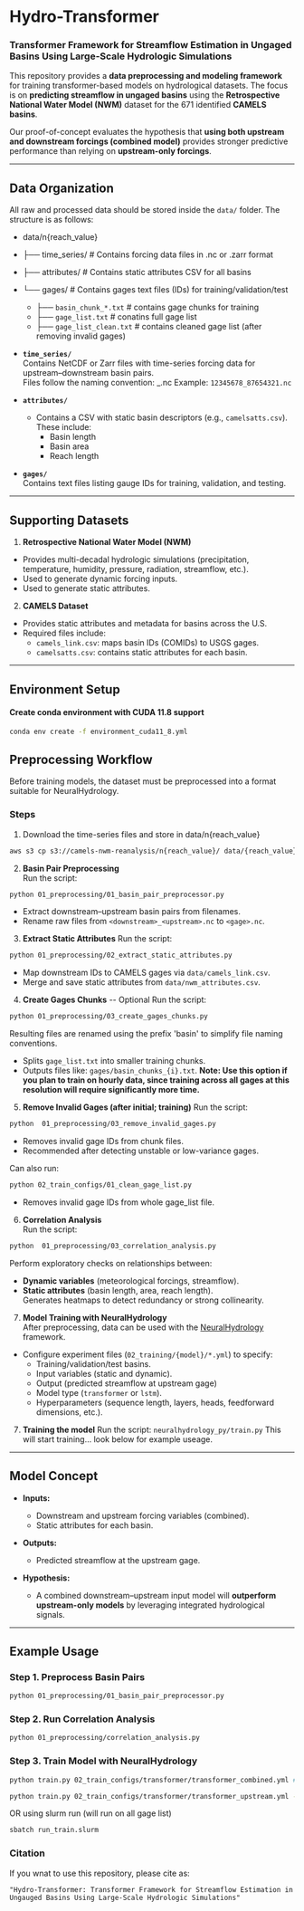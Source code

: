 # Hydro-Transformer
### Transformer Framework for Streamflow Estimation in Ungaged Basins Using Large-Scale Hydrologic Simulations

This repository provides a **data preprocessing and modeling framework** for training transformer-based models on hydrological datasets. The focus is on **predicting streamflow in ungaged basins** using the **Retrospective National Water Model (NWM)** dataset for the 671 identified **CAMELS basins**.

Our proof-of-concept evaluates the hypothesis that **using both upstream and downstream forcings (combined model)** provides stronger predictive performance than relying on **upstream-only forcings**.

---

## Data Organization

All raw and processed data should be stored inside the `data/` folder. The structure is as follows:
- data/n{reach_value} 
- ├── time_series/ # Contains forcing data files in .nc or .zarr format
- ├── attributes/ # Contains static attributes CSV for all basins
- └── gages/ # Contains gages text files (IDs) for training/validation/test
  - ├── `basin_chunk_*.txt` # contains gage chunks for training
  - ├── `gage_list.txt` # conatins full gage list
  - ├── `gage_list_clean.txt` # contains cleaned gage list (after removing invalid gages) 

- **`time_series/`**  
  Contains NetCDF or Zarr files with time-series forcing data for upstream–downstream basin pairs.  
  Files follow the naming convention:  <downstream>_<upstream>.nc
  Example: `12345678_87654321.nc`

- **`attributes/`**  
    - Contains a CSV with static basin descriptors (e.g., `camelsatts.csv`). These include:  
        - Basin length  
        - Basin area  
        - Reach length  

- **`gages/`**  
Contains text files listing gauge IDs for training, validation, and testing.  

---

## Supporting Datasets

1. **Retrospective National Water Model (NWM)**  
 - Provides multi-decadal hydrologic simulations (precipitation, temperature, humidity, pressure, radiation, streamflow, etc.).  
 - Used to generate dynamic forcing inputs.
 - Used to generate static attributes.

2. **CAMELS Dataset**  
 - Provides static attributes and metadata for basins across the U.S.  
 - Required files include:  
   - `camels_link.csv`: maps basin IDs (COMIDs) to USGS gages.  
   - `camelsatts.csv`: contains static attributes for each basin.  

---
## Environment Setup 
#### Create conda environment with CUDA 11.8 support

```bash
conda env create -f environment_cuda11_8.yml
```


## Preprocessing Workflow

Before training models, the dataset must be preprocessed into a format suitable for NeuralHydrology.

### Steps

1. Download the time-series files and store in data/n{reach_value} 

```bash
aws s3 cp s3://camels-nwm-reanalysis/n{reach_value}/ data/{reach_value}/time_series --recursive --no-sign-request
```

2. **Basin Pair Preprocessing**  
 Run the script:  
 ```bash 
 python 01_preprocessing/01_basin_pair_preprocessor.py
 ```
 - Extract downstream–upstream basin pairs from filenames.  
 - Rename raw files from `<downstream>_<upstream>.nc` to `<gage>.nc`.

3. **Extract Static Attributes**
Run the script:
```bash
python 01_preprocessing/02_extract_static_attributes.py
```
 - Map downstream IDs to CAMELS gages via `data/camels_link.csv`.  
 - Merge and save static attributes from `data/nwm_attributes.csv`.  

4. **Create Gages Chunks** -- Optional
 Run the script: 
 ```bash 
 python 01_preprocessing/03_create_gages_chunks.py
 ```
 Resulting files are renamed using the prefix 'basin' to simplify file naming conventions.
 - Splits `gage_list.txt` into smaller training chunks.
 - Outputs files like: `gages/basin_chunks_{i}.txt`.
 **Note: Use this option if you plan to train on hourly data, since training across all gages at this resolution will require significantly more time.**

5. **Remove Invalid Gages (after initial; training)**
 Run the script: 
  ```bash 
 python  01_preprocessing/03_remove_invalid_gages.py
 ```
 - Removes invalid gage IDs from chunk files.
 - Recommended after detecting unstable or low-variance gages.

 Can also run:
 ```bash
 python 02_train_configs/01_clean_gage_list.py
 ```
 - Removes invalid gage IDs from whole gage_list file.

6. **Correlation Analysis**  
 Run the script: 
  ```bash 
 python  01_preprocessing/03_correlation_analysis.py
 ```
 Perform exploratory checks on relationships between:  
 - **Dynamic variables** (meteorological forcings, streamflow).  
 - **Static attributes** (basin length, area, reach length).  
 Generates heatmaps to detect redundancy or strong collinearity.

7. **Model Training with NeuralHydrology**  
After preprocessing, data can be used with the [NeuralHydrology](https://github.com/neuralhydrology/neuralhydrology) framework.  
- Configure experiment files (`02_training/{model}/*.yml`) to specify:  
  - Training/validation/test basins.  
  - Input variables (static and dynamic). 
  - Output (predicted streamflow at upstream gage) 
  - Model type (`transformer` or `lstm`).  
  - Hyperparameters (sequence length, layers, heads, feedforward dimensions, etc.).  

7. **Training the model**
Run the script: `neuralhydrology_py/train.py`
This will start training... look below for example useage.
---

## Model Concept

- **Inputs:**  
  - Downstream and upstream forcing variables (combined).  
  - Static attributes for each basin.  

- **Outputs:**  
  - Predicted streamflow at the upstream gage.  

- **Hypothesis:**  
  - A combined downstream–upstream input model will **outperform upstream-only models** by leveraging integrated hydrological signals.  

---

## Example Usage

### Step 1. Preprocess Basin Pairs
```bash 
python 01_preprocessing/01_basin_pair_preprocessor.py
```

### Step 2. Run Correlation Analysis
```bash
python 01_preprocessing/correlation_analysis.py
```

### Step 3. Train Model with NeuralHydrology

```bash
python train.py 02_train_configs/transformer/transformer_combined.yml #training in chunks
```

```bash
python train.py 02_train_configs/transformer/transformer_upstream.yml --mode all --gage-file data/gage_list_clean.txt --epochs 3 #train all gages, specifying the number of epochs
```

OR using slurm run (will run on all gage list)
```bash
sbatch run_train.slurm
```


### Citation
If you wnat to use this repository, please cite as:

`"Hydro-Transformer: Transformer Framework for Streamflow Estimation in Ungauged Basins Using Large-Scale Hydrologic Simulations"`

